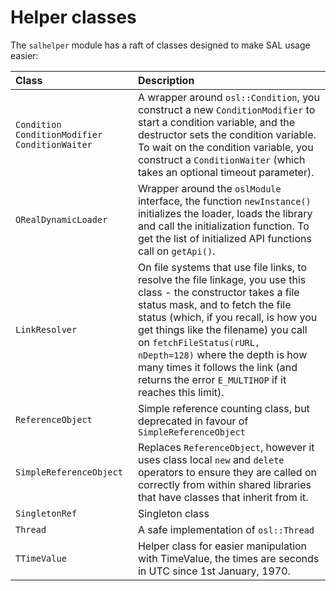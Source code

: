 # Helper classes

The `salhelper` module has a raft of classes designed to make SAL usage easier:

| Class | Description |
| :--- | :--- |
| `Condition`  `ConditionModifier`  `ConditionWaiter` | A wrapper around `osl::Condition`, you construct a new `ConditionModifier` to start a condition variable, and the destructor sets the condition variable. To wait on the condition variable, you construct a `ConditionWaiter` \(which takes an optional timeout parameter\). |
| `ORealDynamicLoader` | Wrapper around the `oslModule` interface, the function `newInstance()` initializes the loader, loads the library and call the initialization function. To get the list of initialized API functions call on `getApi()`. |
| `LinkResolver` | On file systems that use file links, to resolve the file linkage, you use this class - the constructor takes a file status mask, and to fetch the file status \(which, if you recall, is how you get things like the filename\) you call on `fetchFileStatus(rURL, nDepth=128)` where the depth is how many times it follows the link \(and returns the error `E_MULTIHOP` if it reaches this limit\). |
| `ReferenceObject` | Simple reference counting class, but deprecated in favour of `SimpleReferenceObject` |
| `SimpleReferenceObject` | Replaces `ReferenceObject`, however it uses class local `new` and `delete` operators to ensure they are called on correctly from within shared libraries that have classes that inherit from it. |
| `SingletonRef` | Singleton class |
| `Thread` | A safe implementation of `osl::Thread` |
| `TTimeValue` | Helper class for easier manipulation with TimeValue, the times are seconds in UTC since 1st January, 1970. |

